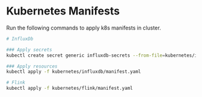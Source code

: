 # Kubernetes Manifests

Run the following commands to apply k8s manifests in cluster.

```bash
# InfluxDb

### Apply secrets
kubectl create secret generic influxdb-secrets --from-file=kubernetes/influxdb/manifest.yaml

### Apply resources
kubectl apply -f kubernetes/influxdb/manifest.yaml

# Flink
kubectl apply -f kubernetes/flink/manifest.yaml
```

